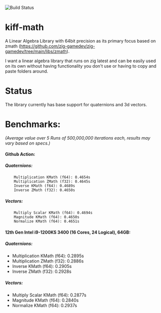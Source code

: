 ![Build Status](https://github.com/kiffpuppygames/kiff-math/actions/workflows/main.yml/badge.svg?branch=dev)

# kiff-math

A Linear Algebra Library with 64bit precision as its primary focus based on zmath (https://github.com/zig-gamedev/zig-gamedev/tree/main/libs/zmath). 

I want a linear algebra library that runs on zig latest and can be easily used on its own without having functionality you don't use or having to copy and paste folders around.

# Status
The library currently has base support for quaternions and 3d vectors.

# Benchmarks: 
*(Average value over 5 Runs of 500,000,000 iterations each, results may vary based on specs.)*

#### Github Action:
##### Quaternions: 
		Multiplication KMath (f64): 0.4654s
		Multiplication ZMath (f32): 0.4645s
		Inverse KMath (f64): 0.4689s
		Inverse ZMath (f32): 0.4650s
##### Vectors: 
		Multiply Scalar KMath (f64): 0.4694s
		Magnitude KMath (f64): 0.4650s
		Normalize KMath (f64): 0.4651s

#### 12th Gen Intel i9-1200KS 3400 (16 Cores, 24 Logical), 64GB:
##### Quaternions:
  - Multiplication KMath (f64): 0.2895s
  - Multiplication ZMath (f32): 0.2886s
  - Inverse KMath (f64): 0.2905s
  - Inverse ZMath (f32): 0.2928s

##### Vectors:
  - Multiply Scalar KMath (f64): 0.2877s
  - Magnitude KMath (f64): 0.2840s
  - Normalize KMath (f64): 0.2937s